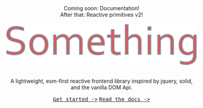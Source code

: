 <div align="center">
  Coming soon: Documentation!<br>
  After that: Reactive primitives v2!<br><br>
  <img src="drawing.png" width="600" />
  <br><br>
  
  A lightweight, esm-first reactive frontend library inspired by jquery, solid, and the vanilla DOM Api.

  <kbd><a href="/docs/get-started.md">Get started -&gt;</a></kbd>
  <kbd><a href="/docs/api/index.md">Read the docs -&gt;</a></kbd>
</div>
